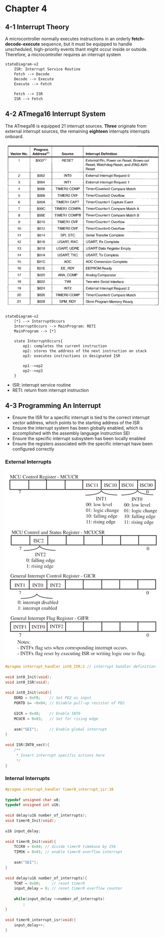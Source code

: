 # Chapter 4

## 4-1 Interrupt Theory

A microcontroller normally executes instructions in an orderly **fetch-decode-execute** sequence, but it must be equipped to handle unscheduled, high-priority events thant might occur inside or outside. Therefore, a microcontroller requires an interrupt system

```mermaid
stateDiagram-v2
    ISR: Interrupt Service Routine
    Fetch --> Decode
    Decode --> Execute
    Execute --> Fetch

    Fetch --> ISR
    ISR --> Fetch
```

## 4-2 ATmega16 Interrupt System

The ATmega16 is equipped 21 interrupt sources. **Three** originate from external interrupt sources, the remaining **eighteen** interrupts interrupts onboard.

<div align = center><img src = "../assets/ch4-1.png"></div>

```mermaid
stateDiagram-v2
    [*] --> InterruptOccurs
    InterruptOccurs --> MainProgram: RETI
    MainProgram --> [*]

    state InterruptOccurs{
        op1: completes the current instruction
        op2: stores the address of the next instruction on stack
        op3: executes instructions in designated ISR

        op1-->op2
        op2-->op3
    }
```

- ISR: interrupt service routine
- RETI: return from interrupt instruction

## 4-3 Programming An Interrupt

- Ensure the ISR for a specific interrupt is tied to the correct interrupt vector address, which points to the starting address of the ISR
- Ensure the interrupt system has been globally enabled, which is accomplished with the assembly language instruction SEI
- Ensure the specific interrupt subsystem has been locally enabled
- Ensure the registers associated with the specific interrupt have been configured correctly

### External Interrupts

<div align = center><img src = "../assets/ch4-2.png"></div>

```C
#pragma interrupt_handler int0_ISR:2 // interrupt handler definition

void int0_Init(void);
void int0_ISR(void);

void int0_Init(void){
    DDRD = 0xFB;    // Set PD2 as input
    PORTD &= ~0x04; // Disable pull-up resistor of PD2

    GICR = 0x40;    // Enable INT0
    MCUCR = 0x03;   // Set for rising edge

    asm("SEI");     // Enable global interrupt
}

void ISR(INT0_vect){
    /**
     * Insert interrupt specific actions here
     */
}
```

### Internal Interrupts

```C
#pragma interrupt_handler timer0_interrupt_isr:10

typedef unsigned char u8;
typedef unsigned int u16;

void delay(u16 number_of_interrupts);
void timer0_Init(void);

u16 input_delay;

void timer0_Init(void){
    TCCR0 = 0x04; // divide timer0 timebase by 256
    TIMSK = 0x01; // enable timer0 overflow interrupt

    asm("SEI");
}

void delay(u16 number_of_interrupts){
    TCNT = 0x00;     // reset timer0
    input_delay = 0; // reset timer0 overflow counter

    while(input_delay <=number_of_interrupts)
        ;
}

void timer0_interrupt_isr(void){
    input_delay++;
}

```

